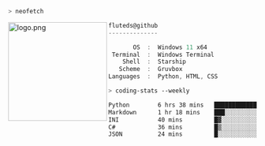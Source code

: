 ```zsh
> neofetch
```

<!--img align="left" src="https://github.com/fluteds.png" alt="logo.png" width="200"/>-->
<img align="left" src="https://external-content.duckduckgo.com/iu/?u=https%3A%2F%2F78.media.tumblr.com%2F975fca5f82161b190efdcaa05ffbd4ec%2Ftumblr_p6q6m9TJF01x3p3jmo1_500.png&f=1&nofb=1" alt="logo.png" width="200"/>

```csharp
fluteds@github
--------------

       OS  :  Windows 11 x64
 Terminal  :  Windows Terminal
    Shell  :  Starship
   Scheme  :  Gruvbox
Languages  :  Python, HTML, CSS
```

```zsh
> coding-stats --weekly
```

<!--START_SECTION:waka-->

```txt
Python        6 hrs 38 mins   ███████████████▓░░░░░░░░░   62.79 %
Markdown      1 hr 18 mins    ███░░░░░░░░░░░░░░░░░░░░░░   12.40 %
INI           40 mins         █▓░░░░░░░░░░░░░░░░░░░░░░░   06.44 %
C#            36 mins         █▒░░░░░░░░░░░░░░░░░░░░░░░   05.69 %
JSON          24 mins         █░░░░░░░░░░░░░░░░░░░░░░░░   03.83 %
```

<!--END_SECTION:waka-->
